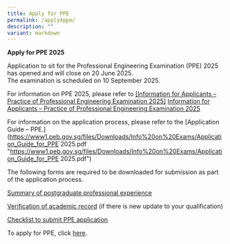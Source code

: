 ```yaml
---
title: Apply for PPE
permalink: /apply4ppe/
description: ""
variant: markdown
---
```

**Apply for PPE 2025**

Application to sit for the Professional Engineering Examination (PPE) 2025 has opened and will close on 20 June 2025.  
The examination is scheduled on 10 September 2025.   
  
For information on PPE 2025, please refer to [[Information for Applicants – Practice of Professional Engineering Examination 2025]](/files/Downloads/Info%20on%20Exams/PPE2025.pdf) [Information for Applicants – Practice of Professional Engineering Examination 2025](https://www1.peb.gov.sg/files/Downloads/Info%20on%20Exams/PPE2025.pdf "https://www1.peb.gov.sg/files/Downloads/Info%20on%20Exams/PPE2025.pdf")

For information on the application process, please refer to the [Application Guide – PPE.](https://www1.peb.gov.sg/files/Downloads/Info%20on%20Exams/Application_Guide_for_PPE 2025.pdf "https://www1.peb.gov.sg/files/Downloads/Info%20on%20Exams/Application_Guide_for_PPE 2025.pdf")
  
The following forms are required to be downloaded for submission as part of the application process.

[Summary of postgraduate professional experience](https://go.gov.sg/4xk1op"https://go.gov.sg/4xk1op")  
  
[Verification of academic record](https://go.gov.sg/5i0f50 "https://go.gov.sg/5i0f50") (if there is new update to your qualification)  
  
[Checklist to submit PPE application](https://www1.peb.gov.sg/files/Downloads/Info%20on%20Exams/Checklist_for_PPE_application.pdf "https://www1.peb.gov.sg/files/Downloads/Info%20on%20Exams/Checklist_for_PPE_application.pdf")

To apply for PPE, click [here](http://10.201.8.15/login_can.aspx).